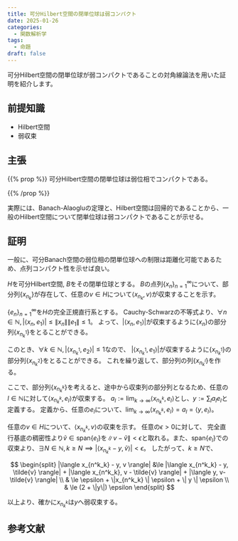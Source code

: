 ```yaml
---
title: 可分Hilbert空間の閉単位球は弱コンパクト
date: 2025-01-26
categories:
  - 関数解析学
tags:
  - 命題
draft: false
---
```


可分Hilbert空間の閉単位球が弱コンパクトであることの対角線論法を用いた証明を紹介します。

<!--more-->

## 前提知識

- Hilbert空間
- 弱収束

## 主張

{{% prop %}}
可分Hilbert空間の閉単位球は弱位相でコンパクトである。

{{% /prop %}}

実際には、Banach-Alaogluの定理と、Hilbert空間は回帰的であることから、一般のHilbert空間について閉単位球は弱コンパクトであることが示せる。

## 証明

一般に、可分Banach空間の弱位相の閉単位球への制限は距離化可能であるため、点列コンパクト性を示せば良い。

$H$を可分Hilbert空間, $B$をその閉単位球とする。
$B$の点列$\{x_n\}_{n=1}^\infty$について、部分列$\{x_{n_k}\}$が存在して、任意の$v \in H$について$\langle x_{n_k}, v \rangle$が収束することを示す。

$\{e_n\}_{n=1}^\infty$を$H$の完全正規直行系とする。
Cauchy-Schwarzの不等式より、$\forall n \in \mathbb{N}, |\langle x_n, e_1\rangle| \le \| x_n \| \| e_1 \| \le 1$。
よって、$|\langle x_n, e_1\rangle|$が収束するように$\{x_n\}$の部分列$\{x_{n^1_k}\}$をとることができる。

このとき、$\forall k \in \mathbb{N}, |\langle x_{n^1_k}, e_2\rangle| \le 1$なので、 $|\langle x_{n^1_k}, e_1\rangle|$が収束するように$\{x_{n^1_k}\}$の部分列$\{x_{n^2_k}\}$をとることができる。
これを繰り返して、部分列の列$\{x_{n^l_k}\}$を作る。

ここで、部分列$\{x_{n^k_k}\}$を考えると、途中から収束列の部分列となるため、任意の$l \in \mathbb{N}$に対して$\langle x_{n^k_k}, e_l\rangle$が収束する。
$a_l := \lim_{k \to \infty} \langle x_{n^k_k}, e_l \rangle$とし、$y := \sum_l a_l e_l$と定義する。 定義から、任意の$e_l$について、$\lim_{k \to \infty} \langle x_{n^k_k}, e_l \rangle = a_l = \langle y, e_l \rangle$。

任意の$v \in H$について、$\langle x_{n^k_k}, v \rangle$の収束を示す。
任意の$\epsilon > 0$に対して、
完全直行基底の稠密性より$\tilde{v} \in \textrm{span} \{e_l\}$を$\| v - \tilde{v} \| < \epsilon$と取れる。また、$\textrm{span} \{e_l\}$での収束より、$\exists N \in \mathbb{N}, k \ge N \implies | \langle x_{n^k_k} - y, \tilde{v} \rangle | < \epsilon$。
したがって、$k \ge N$で、

$$
\begin{split}
  |\langle x_{n^k_k} - y, v \rangle| &\le |\langle x_{n^k_k} - y, \tilde{v} \rangle| + |\langle x_{n^k_k}, v - \tilde{v} \rangle| + |\langle y, v-\tilde{v} \rangle| \\
  & \le \epsilon + \|x_{n^k_k} \| \epsilon + \| y \| \epsilon \\
  & \le (2 + \|y\|) \epsilon
\end{split}
$$

以上より、確かに$x_{n^k_k}$は$y$へ弱収束する。

## 参考文献
